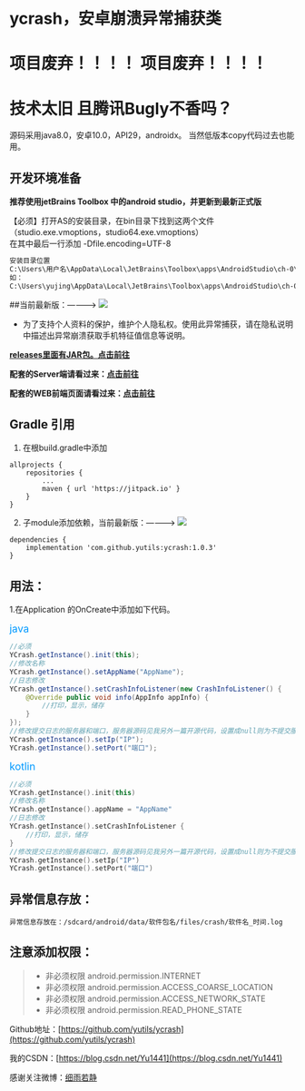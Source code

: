 # ycrash，安卓崩溃异常捕获类

# 项目废弃！！！！   项目废弃！！！！

# 技术太旧 且腾讯Bugly不香吗？

源码采用java8.0，安卓10.0，API29，androidx。
当然低版本copy代码过去也能用。

## 开发环境准备
**推荐使用jetBrains Toolbox 中的android studio，并更新到最新正式版**  

【必须】打开AS的安装目录，在bin目录下找到这两个文件（studio.exe.vmoptions，studio64.exe.vmoptions）  
在其中最后一行添加	-Dfile.encoding=UTF-8   
```bat
安装目录位置
C:\Users\用户名\AppData\Local\JetBrains\Toolbox\apps\AndroidStudio\ch-0\版本\bin
如：
C:\Users\yujing\AppData\Local\JetBrains\Toolbox\apps\AndroidStudio\ch-0\211.7628.21.2111.8139111\bin
```

##当前最新版：————> [![](https://imgconvert.csdnimg.cn/aHR0cHM6Ly9qaXRwYWNrLmlvL3YveXV0aWxzL3ljcmFzaC5zdmc?x-oss-process=image/format,png)](https://jitpack.io/#yutils/ycrash)

- 为了支持个人资料的保护，维护个人隐私权。使用此异常捕获，请在隐私说明中描述出异常崩溃获取手机特征值信息等说明。

**[releases里面有JAR包。点击前往](https://github.com/yutils/ycrash/releases)**

**配套的Server端请看过来：[点击前往](https://github.com/yutils/ycrash-server)**

**配套的WEB前端页面请看过来：[点击前往](https://github.com/yutils/ycrash-web)**

## Gradle 引用

1. 在根build.gradle中添加
```
allprojects {
    repositories {
        ...
        maven { url 'https://jitpack.io' }
    }
}
```

2. 子module添加依赖，当前最新版：————> [![](https://imgconvert.csdnimg.cn/aHR0cHM6Ly9qaXRwYWNrLmlvL3YveXV0aWxzL3ljcmFzaC5zdmc?x-oss-process=image/format,png)](https://jitpack.io/#yutils/ycrash)

```
dependencies {
    implementation 'com.github.yutils:ycrash:1.0.3'
}
```

##  用法：
  1.在Application 的OnCreate中添加如下代码。

<font color=#0099ff size=4 >java</font>
```java
//必须
YCrash.getInstance().init(this);
//修改名称
YCrash.getInstance().setAppName("AppName");
//日志修改
YCrash.getInstance().setCrashInfoListener(new CrashInfoListener() {
    @Override public void info(AppInfo appInfo) {
        //打印，显示，储存
    }
});
//修改提交日志的服务器和端口，服务器源码见我另外一篇开源代码，设置成null则为不提交服务器
YCrash.getInstance().setIp("IP");
YCrash.getInstance().setPort("端口");
```

<font color=#0099ff size=4 >kotlin</font>
```kotlin
//必须
YCrash.getInstance().init(this)
//修改名称
YCrash.getInstance().appName = "AppName"
//日志修改
YCrash.getInstance().setCrashInfoListener {
    //打印，显示，储存
}
//修改提交日志的服务器和端口，服务器源码见我另外一篇开源代码，设置成null则为不提交服务器
YCrash.getInstance().setIp("IP")
YCrash.getInstance().setPort("端口")
```

## 异常信息存放：
    异常信息存放在：/sdcard/android/data/软件包名/files/crash/软件名_时间.log

## 注意添加权限：
> * 非必须权限  android.permission.INTERNET
> * 非必须权限 android.permission.ACCESS_COARSE_LOCATION
> * 非必须权限 android.permission.ACCESS_NETWORK_STATE
> * 非必须权限 android.permission.READ_PHONE_STATE



Github地址：[https://github.com/yutils/ycrash](https://github.com/yutils/ycrash)

我的CSDN：[https://blog.csdn.net/Yu1441](https://blog.csdn.net/Yu1441)

感谢关注微博：[细雨若静](https://weibo.com/32005200)